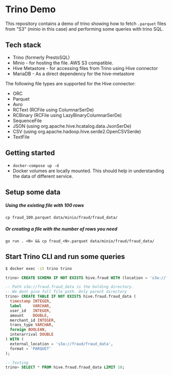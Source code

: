 # Trino Demo

This repository contains a demo of trino showing how to fetch `.parquet` files from "S3" (minio in this case) and performing some queries with trino SQL.

## Tech stack
* Trino (formerly PrestoSQL)
* Minio - for hosting the file. AWS S3 compatible.
* Hive Metastore - for accessing files from Trino using Hive connector
* MariaDB - As a direct dependency for the hive-metastore

The following file types are supported for the Hive connector:

- ORC
- Parquet
- Avro
- RCText (RCFile using ColumnarSerDe)
- RCBinary (RCFile using LazyBinaryColumnarSerDe)
- SequenceFile
- JSON (using org.apache.hive.hcatalog.data.JsonSerDe)
- CSV (using org.apache.hadoop.hive.serde2.OpenCSVSerde)
- TextFile

## Getting started
* `docker-compose up -d`
* Docker volumes are locally mounted. This should help in understanding the data of different service.

## Setup some data

##### Using the existing file with 100 rows
```shell
cp fraud_100.parquet data/minio/fraud/fraud_data/
```

##### Or creating a file with the number of rows you need 
```shell
go run . <N> && cp fraud_<N>.parquet data/minio/fraud/fraud_data/
```

## Start Trino CLI and run some queries

```bash
$ docker exec -it trino trino
```

```sql
trino> CREATE SCHEMA IF NOT EXISTS hive.fraud WITH (location = 's3a://fraud/');
```

```sql
-- Path s3a://fraud.fraud_data is the holding directory.
-- We dont give full file path. Only parent directory
trino> CREATE TABLE IF NOT EXISTS hive.fraud.fraud_data (
  timestamp INTEGER,
  label     VARCHAR,
  user_id   INTEGER,
  amount    DOUBLE,
  merchant_id INTEGER,
  trans_type VARCHAR,
  foreign BOOLEAN,
  interarrival DOUBLE
) WITH (
  external_location = 's3a://fraud/fraud_data',
  format = 'PARQUET'
);
```

```sql
-- Testing
trino> SELECT * FROM hive.fraud.fraud_data LIMIT 10;
```